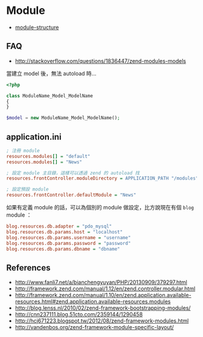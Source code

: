 # Module

* [module-structure](module-structure.md)

## FAQ

* http://stackoverflow.com/questions/1836447/zend-modules-models

當建立 model 後，無法 autoload 時...

```php
<?php

class ModuleName_Model_ModelName
{
}
```

```php
$model = new ModuleName_Model_ModelName();
```

## application.ini

```ini
; 注冊 module
resources.modules[] = "default"
resources.modules[] = "News"

; 設定 module 主目錄，這樣可以透過 zend 的 autoload 找
resources.frontController.moduleDirectory = APPLICATION_PATH "/modules"

; 設定預設 module
resources.frontController.defaultModule = "News"
```

如果有定義 module 的話，可以為個別的 module 做設定，比方說現在有個 `blog` module ：

```ini
blog.resources.db.adapter = "pdo_mysql"
blog.resources.db.params.host = "localhost"
blog.resources.db.params.username = "username"
blog.resources.db.params.password = "password"
blog.resources.db.params.dbname = "dbname"
```

References
----------

* http://www.fanli7.net/a/bianchengyuyan/PHP/20130909/379297.html
* http://framework.zend.com/manual/1.12/en/zend.controller.modular.html
* http://framework.zend.com/manual/1.10/en/zend.application.available-resources.html#zend.application.available-resources.modules
* http://blog.lenss.nl/2010/02/zend-framework-bootstrapping-modules/
* http://cnn237111.blog.51cto.com/2359144/1290458
* http://hcj671223.blogspot.tw/2012/08/zend-framework-modules.html
* http://vandenbos.org/zend-framework-module-specific-layout/
